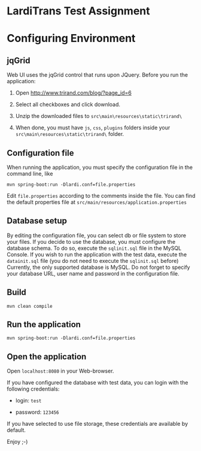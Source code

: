 # LardiTrans Test Assignment #

# Configuring Environment #

## jqGrid ##

Web UI uses the jqGrid control that runs upon JQuery.
Before you run the application:

1. Open http://www.trirand.com/blog/?page_id=6

2. Select all checkboxes and click download.

3. Unzip the downloaded files to `src\main\resources\static\trirand\`

4. When done, you must have `js`, `css`, `plugins` folders inside your `src\main\resources\static\trirand\` folder.

## Configuration file ##

When running the application, you must specify the configuration file in the command line, like

`mvn spring-boot:run -Dlardi.conf=file.properties`

Edit `file.properties` according to the comments inside the file.
You can find the default properties file at `src/main/resources/application.properties`

## Database setup ##

By editing the configuration file, you  can select db or file system to store your files. If you decide to use the database, you must configure the database schema.
To do so, execute the `sqlinit.sql` file in the MySQL Console.
If you wish to run the application with the test data, execute the `datainit.sql` file (you do not need to execute the `sqlinit.sql` before)
Currently, the only supported database is MySQL.
Do not forget to specify your database URL, user name and password in the configuration file.

## Build ##
`mvn clean compile`

## Run the application ##
`mvn spring-boot:run -Dlardi.conf=file.properties`

## Open the application ##
Open `localhost:8080` in your Web-browser.

If you have configured the database with test data, you can login with the following credentials: 

* login: `test`

* password: `123456`

If you have selected to use file storage, these credentials are available by default.

Enjoy ;-)